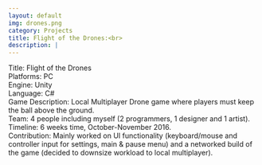 ```yaml
---
layout: default
img: drones.png
category: Projects
title: Flight of the Drones:<br>
description: |
---
```

Title: Flight of the Drones
<br>Platforms: PC
<br>Engine: Unity
<br>Language: C#
<br>Game Description: Local Multiplayer Drone game where players must keep the ball above the ground. 
<br>Team: 4 people including myself (2 programmers, 1 designer and 1 artist).
<br>Timeline: 6 weeks time, October-November 2016.
<br>Contribution: Mainly worked on UI functionality (keyboard/mouse and controller input for settings, main & pause menu) and a networked build of the game (decided to downsize workload to local multiplayer).